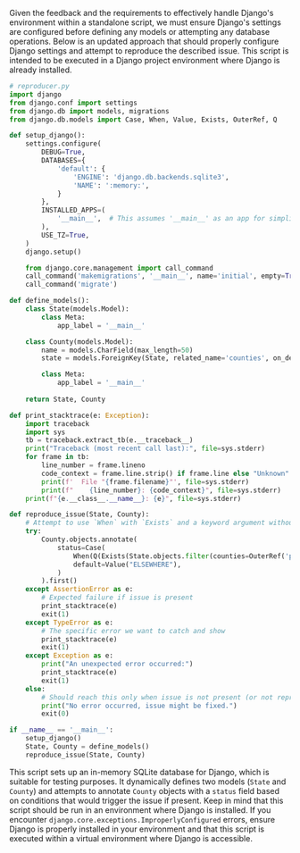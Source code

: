 Given the feedback and the requirements to effectively handle Django's environment within a standalone script, we must ensure Django's settings are configured before defining any models or attempting any database operations. Below is an updated approach that should properly configure Django settings and attempt to reproduce the described issue. This script is intended to be executed in a Django project environment where Django is already installed.

```python
# reproducer.py
import django
from django.conf import settings
from django.db import models, migrations
from django.db.models import Case, When, Value, Exists, OuterRef, Q

def setup_django():
    settings.configure(
        DEBUG=True,
        DATABASES={
            'default': {
                'ENGINE': 'django.db.backends.sqlite3',
                'NAME': ':memory:',
            }
        },
        INSTALLED_APPS=(
            '__main__',  # This assumes '__main__' as an app for simplicity
        ),
        USE_TZ=True,
    )
    django.setup()

    from django.core.management import call_command
    call_command('makemigrations', '__main__', name='initial', empty=True)
    call_command('migrate')

def define_models():
    class State(models.Model):
        class Meta:
            app_label = '__main__'

    class County(models.Model):
        name = models.CharField(max_length=50)
        state = models.ForeignKey(State, related_name='counties', on_delete=models.CASCADE)

        class Meta:
            app_label = '__main__'
            
    return State, County

def print_stacktrace(e: Exception):
    import traceback
    import sys
    tb = traceback.extract_tb(e.__traceback__)
    print("Traceback (most recent call last):", file=sys.stderr)
    for frame in tb:
        line_number = frame.lineno
        code_context = frame.line.strip() if frame.line else "Unknown"
        print(f'  File "{frame.filename}"', file=sys.stderr)
        print(f"    {line_number}: {code_context}", file=sys.stderr)
    print(f"{e.__class__.__name__}: {e}", file=sys.stderr)

def reproduce_issue(State, County):
    # Attempt to use `When` with `Exists` and a keyword argument without using `Q`
    try:
        County.objects.annotate(
            status=Case(
                When(Q(Exists(State.objects.filter(counties=OuterRef('pk'), name="Texas")), name="Dallas"), then=Value("DALLAS COUNTY")),
                default=Value("ELSEWHERE"),
            )
        ).first()
    except AssertionError as e:
        # Expected failure if issue is present
        print_stacktrace(e)
        exit(1)
    except TypeError as e:
        # The specific error we want to catch and show
        print_stacktrace(e)
        exit(1)
    except Exception as e:
        print("An unexpected error occurred:")
        print_stacktrace(e)
        exit(1)
    else:
        # Should reach this only when issue is not present (or not reproduceable)
        print("No error occurred, issue might be fixed.")
        exit(0)

if __name__ == '__main__':
    setup_django()
    State, County = define_models()
    reproduce_issue(State, County)
```

This script sets up an in-memory SQLite database for Django, which is suitable for testing purposes. It dynamically defines two models (`State` and `County`) and attempts to annotate `County` objects with a `status` field based on conditions that would trigger the issue if present. Keep in mind that this script should be run in an environment where Django is installed. If you encounter `django.core.exceptions.ImproperlyConfigured` errors, ensure Django is properly installed in your environment and that this script is executed within a virtual environment where Django is accessible.